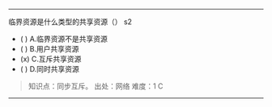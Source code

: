 ---
临界资源是什么类型的共享资源（） s2
- ( ) A.临界资源不是共享资源
- ( ) B.用户共享资源
- (x) C.互斥共享资源
- ( ) D.同时共享资源

> 知识点：同步互斥。
> 出处：网络
> 难度：1
> C

---